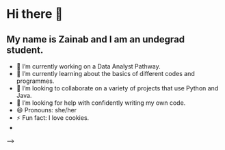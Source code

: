 # Hi there 👋
## My name is Zainab and I am an undegrad student.
- 🔭 I’m currently working on a Data Analyst Pathway.
- 🌱 I’m currently learning about the basics of different codes and programmes.
- 👯 I’m looking to collaborate on a variety of projects that use Python and Java.
- 🤔 I’m looking for help with confidently writing my own code.
- 😄 Pronouns: she/her
- ⚡ Fun fact: I love cookies.
- 
-->
<!--

**dzainabb/dzainabb** is a ✨ _special_ ✨ repository because its `README.md` (this file) appears on your GitHub profile.

Here are some ideas to get you started:


